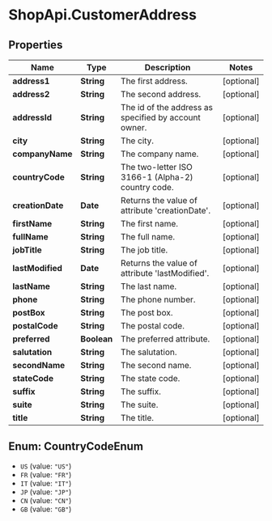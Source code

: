 # ShopApi.CustomerAddress

## Properties
Name | Type | Description | Notes
------------ | ------------- | ------------- | -------------
**address1** | **String** | The first address. | [optional] 
**address2** | **String** | The second address. | [optional] 
**addressId** | **String** | The id of the address as specified by account owner. | [optional] 
**city** | **String** | The city. | [optional] 
**companyName** | **String** | The company name. | [optional] 
**countryCode** | **String** | The two-letter ISO 3166-1 (Alpha-2) country code. | [optional] 
**creationDate** | **Date** | Returns the value of attribute &#x27;creationDate&#x27;. | [optional] 
**firstName** | **String** | The first name. | [optional] 
**fullName** | **String** | The full name. | [optional] 
**jobTitle** | **String** | The job title. | [optional] 
**lastModified** | **Date** | Returns the value of attribute &#x27;lastModified&#x27;. | [optional] 
**lastName** | **String** | The last name. | [optional] 
**phone** | **String** | The phone number. | [optional] 
**postBox** | **String** | The post box. | [optional] 
**postalCode** | **String** | The postal code. | [optional] 
**preferred** | **Boolean** | The preferred attribute. | [optional] 
**salutation** | **String** | The salutation. | [optional] 
**secondName** | **String** | The second name. | [optional] 
**stateCode** | **String** | The state code. | [optional] 
**suffix** | **String** | The suffix. | [optional] 
**suite** | **String** | The suite. | [optional] 
**title** | **String** | The title. | [optional] 

<a name="CountryCodeEnum"></a>
## Enum: CountryCodeEnum

* `US` (value: `"US"`)
* `FR` (value: `"FR"`)
* `IT` (value: `"IT"`)
* `JP` (value: `"JP"`)
* `CN` (value: `"CN"`)
* `GB` (value: `"GB"`)


